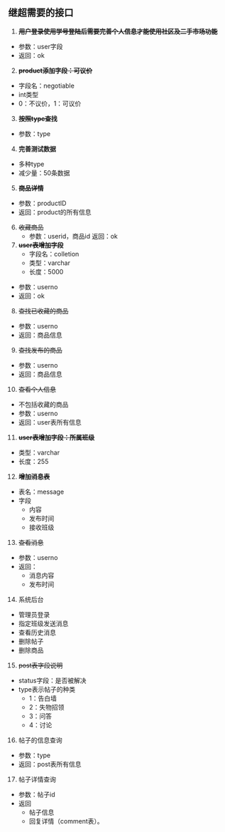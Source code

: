 ## 继超需要的接口

1. ~~**用户登录使用学号登陆后需要完善个人信息才能使用社区及二手市场功能**~~
  - 参数：user字段
  - 返回：ok
2. ~~**product添加字段：可议价**~~
  - 字段名：negotiable
  - int类型
  - 0：不议价，1：可议价
3. ~~**按照type查找**~~
  - 参数：type
4. **完善测试数据**
  - 多种type
  - 减少量：50条数据
5. ~~**商品详情**~~
  - 参数：productID
  - 返回：product的所有信息
6. ~~收藏商品~~
    - 参数：userid，商品id
    返回：ok
7. ~~**user表增加字段**~~
    - 字段名：colletion
    - 类型：varchar
    - 长度：5000
  - 参数：userno
  - 返回：ok 
8. ~~查找已收藏的商品~~
  - 参数：userno
  - 返回：商品信息
9. ~~查找发布的商品~~
  - 参数：userno
  - 返回：商品信息
10. ~~查看个人信息~~
  - 不包括收藏的商品 
  - 参数：userno
  - 返回：user表所有信息
11. ~~**user表增加字段：所属班级**~~
  - 类型：varchar
  - 长度：255
12. ~~**增加消息表**~~
  - 表名：message
  - 字段
    - 内容
    - 发布时间
    - 接收班级
13. ~~查看消息~~
  - 参数：userno
  - 返回：
    - 消息内容
    - 发布时间 
14. 系统后台
  - 管理员登录
  - 指定班级发送消息
  - 查看历史消息
  - 删除帖子
  - 删除商品
15. ~~post表字段说明~~
  - status字段：是否被解决
  - type表示帖子的种类
    - 1：告白墙 
    - 2：失物招领 
    - 3：问答 
    - 4：讨论
16. 帖子的信息查询
  - 参数：type
  - 返回：post表所有信息
17. 帖子详情查询
  - 参数：帖子id
  - 返回
    - 帖子信息
    - 回复详情（comment表）。
